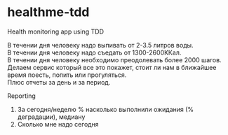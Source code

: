 # healthme-tdd
Health monitoring app using TDD

В течении дня человеку надо выпивать от 2-3.5 литров воды.  
В течении дня человеку надо съедать от 1300-2600ККал.  
В течении дня человеку необходимо преодолевать более 2000 шагов.  
Делаем сервис который все это покажет, стоит ли нам в ближайшее время поесть, попить или прогуляться.  
Плюс отчеты за день и за период.

Reporting  
1. За сегодня/неделю % насколько выполнили ожидания (% деградации), медиану  
2. Сколько мне надо сегодня
